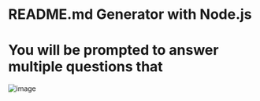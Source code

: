 # README.md Generator with Node.js
# You will be prompted to answer multiple questions that 
![image](https://user-images.githubusercontent.com/87049684/135191731-65d0fb3d-086f-480d-a6df-9d413335eebd.png)

